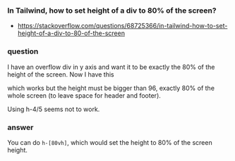 ### In Tailwind, how to set height of a div to 80% of the screen?
- https://stackoverflow.com/questions/68725366/in-tailwind-how-to-set-height-of-a-div-to-80-of-the-screen

### question
I have an overflow div in y axis and want it to be exactly the 80% of the height of the screen. Now I have this <div class="overflow-y-auto h-96"> which works but the height must be bigger than 96, exactly 80% of the whole screen (to leave space for header and footer).

Using h-4/5 seems not to work.

### answer
You can do `h-[80vh]`, which would set the height to 80% of the screen height.